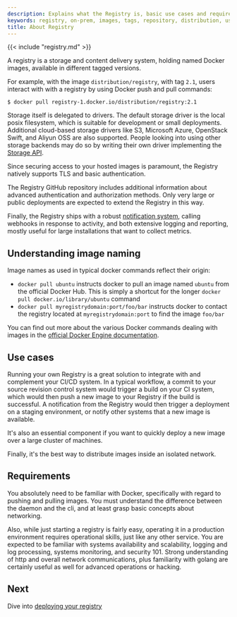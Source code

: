 ```yaml
---
description: Explains what the Registry is, basic use cases and requirements
keywords: registry, on-prem, images, tags, repository, distribution, use cases, requirements
title: About Registry
---
```


{{< include "registry.md" >}}

A registry is a storage and content delivery system, holding named Docker
images, available in different tagged versions.

For example, with the image `distribution/registry`, with tag `2.1`, users interact with  with a registry by using Docker push and pull commands:

  ```console
  $ docker pull registry-1.docker.io/distribution/registry:2.1
  ```

Storage itself is delegated to drivers. The default storage driver is the local
posix filesystem, which is suitable for development or small deployments.
Additional cloud-based storage drivers like S3, Microsoft Azure, OpenStack Swift,
and Aliyun OSS are also supported. People looking into using other storage
backends may do so by writing their own driver implementing the
[Storage API](storage-drivers/_index.md).

Since securing access to your hosted images is paramount, the Registry natively
supports TLS and basic authentication.

The Registry GitHub repository includes additional information about advanced
authentication and authorization methods. Only very large or public deployments
are expected to extend the Registry in this way.

Finally, the Registry ships with a robust [notification system](notifications.md),
calling webhooks in response to activity, and both extensive logging and reporting,
mostly useful for large installations that want to collect metrics.

## Understanding image naming

Image names as used in typical docker commands reflect their origin:

 * `docker pull ubuntu` instructs docker to pull an image named `ubuntu` from the official Docker Hub. This is simply a shortcut for the longer `docker pull docker.io/library/ubuntu` command
 * `docker pull myregistrydomain:port/foo/bar` instructs docker to contact the registry located at `myregistrydomain:port` to find the image `foo/bar`

You can find out more about the various Docker commands dealing with images in
the [official Docker Engine documentation](../engine/reference/commandline/cli.md).

## Use cases

Running your own Registry is a great solution to integrate with and complement
your CI/CD system. In a typical workflow, a commit to your source revision
control system would trigger a build on your CI system, which would then push a
new image to your Registry if the build is successful. A notification from the
Registry would then trigger a deployment on a staging environment, or notify
other systems that a new image is available.

It's also an essential component if you want to quickly deploy a new image over
a large cluster of machines.

Finally, it's the best way to distribute images inside an isolated network.

## Requirements

You absolutely need to be familiar with Docker, specifically with regard to
pushing and pulling images. You must understand the difference between the
daemon and the cli, and at least grasp basic concepts about networking.

Also, while just starting a registry is fairly easy, operating it in a
production environment requires operational skills, just like any other service.
You are expected to be familiar with systems availability and scalability,
logging and log processing, systems monitoring, and security 101. Strong
understanding of http and overall network communications, plus familiarity with
golang are certainly useful as well for advanced operations or hacking.

## Next

Dive into [deploying your registry](deploying.md)